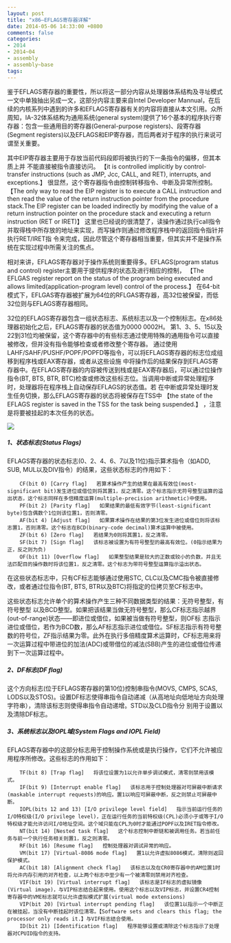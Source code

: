 ```yaml
---
layout: post
title: "x86—EFLAGS寄存器详解"
date: 2014-05-06 14:33:00 +0800
comments: false
categories:
- 2014
- 2014~04
- assembly
- assembly~base
tags:
---
```

  鉴于EFLAGS寄存器的重要性，所以将这一部分内容从处理器体系结构及寻址模式一文中单独抽出另成一文，这部分内容主要来自Intel Developer Mannual，在后续的内核系列中遇到的许多和EFLAGS寄存器有关的内容将直接从本文引用。众所周知，IA-32体系结构为通用系统(general system)提供了16个基本的程序执行寄存器：包含一些通用目的寄存器(General-purpose registers)、段寄存器(Segment registers)以及EFLAGS和EIP寄存器，而后两者对于程序的执行来说可谓至关重要。

  其中EIP寄存器主要用于存放当前代码段即将被执行的下一条指令的偏移，但其本质上并 不能直接被指令直接访问。 【it is controlled implicitly by control-transfer instructions (such as JMP, Jcc, CALL, and RET), interrupts, and exceptions.】 很显然，这个寄存器指令由控制转移指令、中断及异常所控制。 【The only way to read the EIP register is to execute a CALL instruction and then read the value of the return instruction pointer from the procedure stack.The EIP register can be loaded indirectly by modifying the value of a return instruction pointer on the procedure stack and executing a return instruction (RET or IRET)】  这里也已经说的很清楚了，读操作通过执行call指令并取得栈中所存放的地址来实现，而写操作则通过修改程序栈中的返回指令指针并执行RET/IRET指 令来完成，因此尽管这个寄存器相当重要，但其实并不是操作系统在实现过程中所需关注的焦点。

  相对来讲，EFLAGS寄存器对于操作系统则重要得多。EFLAGS(program status and control) register主要用于提供程序的状态及进行相应的控制， 【The EFLGAS register report on the status of the program being executed and allows limited(application-program level) control of the process.】 在64-bit模式下，EFLGAS寄存器被扩展为64位的RFLGAS寄存器，高32位被保留，而低32位则与EFLAGS寄存器相同。

  32位的EFLAGS寄存器包含一组状态标志、系统标志以及一个控制标志。在x86处理器初始化之后，EFLAGS寄存器的状态值为0000 0002H。 第1、3、5、15以及22到31位均被保留，这个寄存器中的有些标志通过使用特殊的通用指令可以直接被修改，但并没有指令能够检查或者修改整个寄存器。 通过使用LAHF/SAHF/PUSHF/POPF/POPFD等指令，可以将EFLAGS寄存器的标志位成组移到程序栈或EAX寄存器，或者从这些设施 中将操作后的结果保存到EFLAGS寄存器中。在EFLAGS寄存器的内容被传送到栈或是EAX寄存器后，可以通过位操作指令(BT, BTS, BTR, BTC)检查或修改这些标志位。当调用中断或异常处理程序时，处理器将在程序栈上自动保存EFLAGS的状态值。若 在中断或异常处理时发生任务切换，那么EFLAGS寄存器的状态将被保存在TSS中 【the state of the EFLAGS register is saved in the TSS for the task being suspended.】 ，注意是将要被挂起的本次任务的状态。

![](/images/assembly/2014-05-06.jpg)

##### 1、状态标志(Status Flags)  
EFLAGS寄存器的状态标志(0、2、4、6、7以及11位)指示算术指令（如ADD, SUB, MUL以及DIV指令）的结果，这些状态标志的作用如下：
```
	CF(bit 0) [Carry flag]   若算术操作产生的结果在最高有效位(most-significant bit)发生进位或借位则将其置1，反之清零。这个标志指示无符号整型运算的溢出状态，这个标志同样在多倍精度运算(multiple-precision arithmetic)中使用。
	PF(bit 2) [Parity flag]   如果结果的最低有效字节(least-significant byte)包含偶数个1位则该位置1，否则清零。
	AF(bit 4) [Adjust flag]   如果算术操作在结果的第3位发生进位或借位则将该标志置1，否则清零。这个标志在BCD(binary-code decimal)算术运算中被使用。
	ZF(bit 6) [Zero flag]   若结果为0则将其置1，反之清零。
	SF(bit 7) [Sign flag]   该标志被设置为有符号整型的最高有效位。(0指示结果为正，反之则为负)
	OF(bit 11) [Overflow flag]   如果整型结果是较大的正数或较小的负数，并且无法匹配目的操作数时将该位置1，反之清零。这个标志为带符号整型运算指示溢出状态。
```
在这些状态标志中，只有CF标志能够通过使用STC, CLC以及CMC指令被直接修改，或者通过位指令(BT, BTS, BTR以及BTC)将指定的位拷贝至CF标志中。

这些状态标志允许单个的算术操作产生三种不同数据类型的结果：无符号整型，有符号整型 以及BCD整型。如果把该结果当做无符号整型，那么CF标志指示越界(out-of-range)状态——即进位或借位，如果被当做有符号整型，则OF标 志指示进位或借位，若作为BCD数，那么AF标志指示进位或借位。SF标志指示有符号整数的符号位，ZF指示结果为零。此外在执行多倍精度算术运算时，CF标志用来将一次运算过程中带进位的加法(ADC)或带借位的减法(SBB)产生的进位或借位传递到下一次运算过程中。

##### 2、DF标志(DF flag)
这个方向标志(位于EFLAGS寄存器的第10位)控制串指令(MOVS, CMPS, SCAS, LODS以及STOS)。设置DF标志使得串指令自动递减（从高地址向低地址方向处理字符串），清除该标志则使得串指令自动递增。STD以及CLD指令分 别用于设置以及清除DF标志。

##### 3、系统标志以及IOPL域(System Flags and IOPL Field)
EFLAGS寄存器中的这部分标志用于控制操作系统或是执行操作，它们不允许被应用程序所修改。这些标志的作用如下：
```
	TF(bit 8) [Trap flag]   将该位设置为1以允许单步调试模式，清零则禁用该模式。
	IF(bit 9) [Interrupt enable flag]   该标志用于控制处理器对可屏蔽中断请求(maskable interrupt requests)的响应。置1以响应可屏蔽中断，反之则禁止可屏蔽中断。
	IOPL(bits 12 and 13) [I/O privilege level field]   指示当前运行任务的I/O特权级(I/O privilege level)，正在运行任务的当前特权级(CPL)必须小于或等于I/O特权级才能允许访问I/O地址空间。这个域只能在CPL为0时才能通过POPF以及IRET指令修改。
	NT(bit 14) [Nested task flag]   这个标志控制中断链和被调用任务。若当前任务与前一个执行任务相关则置1，反之则清零。
	RF(bit 16) [Resume flag]   控制处理器对调试异常的响应。
	VM(bit 17) [Virtual-8086 mode flag]   置1以允许虚拟8086模式，清除则返回保护模式。
	AC(bit 18) [Alignment check flag]   该标志以及在CR0寄存器中的AM位置1时将允许内存引用的对齐检查，以上两个标志中至少有一个被清零则禁用对齐检查。
	VIF(bit 19) [Virtual interrupt flag]   该标志是IF标志的虚拟镜像(Virtual image)，与VIP标志结合起来使用。使用这个标志以及VIP标志，并设置CR4控制寄存器中的VME标志就可以允许虚拟模式扩展(virtual mode extensions)
	VIP(bit 20) [Virtual interrupt pending flag]   该位置1以指示一个中断正在被挂起，当没有中断挂起时该位清零。【Software sets and clears this flag; the processor only reads it.】与VIF标志结合使用。
	ID(bit 21) [Identification flag]   程序能够设置或清除这个标志指示了处理器对CPUID指令的支持。
```

